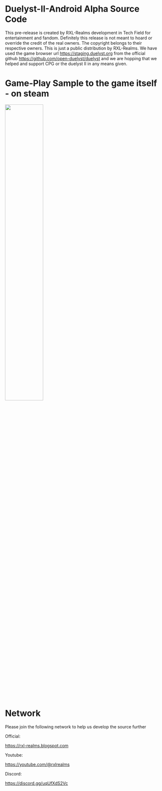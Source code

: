 # Duelyst-II-Android Alpha Source Code
This pre-release is created by RXL-Realms development in Tech Field for entertainment and fandom.
Definitely this release is not meant to hoard or override the credit of the real owners. The copyright belongs to their respective owners. This is just a public distribution by RXL-Realms. We have used the game browser url https://staging.duelyst.org from the official github https://github.com/open-duelyst/duelyst and we are hopping that we helped and support CPG or the duelyst II in any means given. 


Game-Play Sample to the game itself - on steam
=================================================
[<img src="https://i.ibb.co/tXFXd8p/Duelyst-Thumbnail.png" width="50%">](https://www.youtube.com/watch?v=06ycJizK-LM "Flaming End | SWIFT KILL")


Network
=======
Please join the following network to help us develop the source further

Official:

https://rxl-realms.blogspot.com

Youtube:

https://youtube.com/@rxlrealms

Discord:

https://discord.gg/uqUfXdS2Vc 
